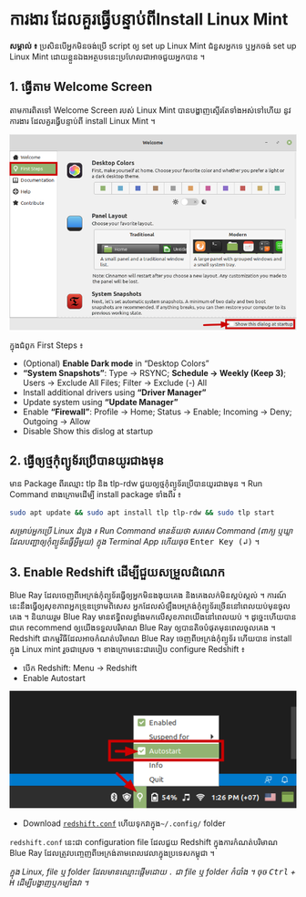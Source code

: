 # ការងារ​ ដែល​គួរ​ធ្វើ​បន្ទាប់​ពី​ Install Linux Mint

**សម្គាល់ ៖** ប្រសិន​បើ​អ្នក​មិន​ចង់​ប្រើ​ script ឲ្យ​ set up Linux Mint ជំនួស​អ្នក​ទេ ឬ​អ្នក​ចង់​ set up Linux Mint ដោយ​ខ្លួន​ឯង​ អត្ថបទ​នេះ​ប្រហែល​ជា​អាច​ជួយ​អ្នក​បាន ។

## 1. ធ្វើ​តាម​ Welcome Screen

តាម​ការ​ពិត​ទៅ Welcome Screen របស់​ Linux Mint បាន​បង្ហាញ​ស្ទើរ​តែ​ទាំង​អស់​ទៅ​ហើយ នូវ​ការងារ​ ដែល​គួរ​ធ្វើ​បន្ទាប់​ពី install Linux Mint ។

![Linux Mint Welcome Screen](../image/LinuxMintCinnamonWelcome.png)

ក្នុង​ជំពូក First Steps ៖
- (Optional) **Enable Dark mode** in “Desktop Colors”
- **“System Snapshots”**: Type → RSYNC; **Schedule → Weekly (Keep 3)**; Users → Exclude All Files; Filter → Exclude (-) All
- Install additional drivers using **“Driver Manager”**
- Update system using **“Update Manager”**
- Enable **“Firewall”**: Profile → Home; Status → Enable; Incoming → Deny; Outgoing → Allow
- Disable Show this dislog at startup

## 2. ធ្វើ​ឲ្យ​ថ្ម​កុំព្យូទ័រ​ប្រើ​បាន​យូរ​ជាង​មុន

មាន​ Package ពីរ​ឈ្មោះ tlp និង tlp-rdw ជួយ​ឲ្យ​ថ្ម​កុំព្យូទ័រ​ប្រើ​បាន​យូរ​ជាង​មុន ។ Run Command ខាង​ក្រោម​ដើម្បី install package ទាំងពីរ ៖

```bash
sudo apt update && sudo apt install tlp tlp-rdw && sudo tlp start
```

*សម្រាប់​អ្នក​ប្រើ​ Linux ដំបូង ៖ Run Command មាន​ន័យ​ថា​ សរសេរ​ Command (ពាក្យ ឬ​ឃ្លា ដែល​បញ្ជា​ឲ្យ​កុំព្យូទ័រ​ធ្វើ​អ្វី​មួយ) ក្នុង​ Terminal App ហើយ​ចុច*​ <kbd>Enter Key (↲)</kbd> ។

## 3. Enable Redshift ដើម្បី​ជួយ​សម្រួល​ដំណេក

Blue Ray ដែល​ចេញ​ពី​អេក្រង់​កុំព្យូទ័រ​ធ្វើ​ឲ្យ​អ្នក​មិន​ងងុយ​គេង និង​គេង​លក់​មិន​ស្កប់ស្កល់ ។ ការណ៍​នេះ​នឹង​ធ្វើ​ឲ្យ​សុខភាព​អ្នក​ទ្រុឌទ្រោម​ពិសេស​ អ្នក​ ដែល​សំឡឹង​អេក្រង់​កុំព្យូទ័រ​ច្រើន​នៅ​ពេល​យប់​មុន​ចូល​គេង ។ និយាយ​រួម​ Blue Ray មាន​ឥទ្ធិពល​ខ្លាំង​មក​លើ​សុខភាព​យើង​នៅ​ពេល​យប់ ។ ដូច្នេះ​ហើយ​បាន​ជា​គេ​ recommend ឲ្យ​ យើង​ទទួល​បរិមាណ​ Blue Ray ឲ្យ​បាន​តិច​បំផុត​មុន​ពេល​ចូល​គេង ។ Redshift ជា​កម្មវិធី​ ដែល​អាច​កំណត់​បរិមាណ​ Blue Ray ចេញ​ពី​អេក្រង់​កុំព្យូទ័រ​ ហើយ​បាន​ install ក្នុង Linux mint រួច​ជាស្រេច ។ ខាង​ក្រោម​នេះ​ជា​របៀប​ configure Redshift ៖

- បើក​ Redshift: Menu → Redshift
- Enable Autostart 

![enable redshift autostart](../image/EnableRedshiftAutostart.png)

- Download [`redshift.conf`](link) ហើយ​ទុក​វា​ក្នុង​ `~/.config/` folder

`redshift.conf` នេះ​ជា​ configuration file ដែល​ជួយ​ Redshift ក្នុង​ការ​កំណត់​បរិមាណ​ Blue Ray ដែល​ត្រូវ​បញ្ចេញ​ពី​អេក្រង់​តាម​ពេល​វេលា​ក្នុង​ប្រទេស​កម្ពុជា ។

*ក្នុង Linux​, file ឬ​ folder ដែល​មាន​ឈ្មោះ​ផ្ដើម​ដោយ​ `.` ជា​ file ឬ​ folder កំបាំង​ ។ ចុច​ <kbd>Ctrl</kbd> + <kbd>H</kbd> ដើម្បី​បង្ហាញ​ ឬ​កម្បាំង​វា​ ។*